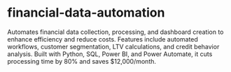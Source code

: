 # financial-data-automation
Automates financial data collection, processing, and dashboard creation to enhance efficiency and reduce costs. Features include automated workflows, customer segmentation, LTV calculations, and credit behavior analysis. Built with Python, SQL, Power BI, and Power Automate, it cuts processing time by 80% and saves $12,000/month.

